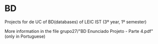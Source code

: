 # BD
Projects for de UC of BD(databases) of LEIC IST (3º year, 1º semester)

More information in the file grupo27/"BD Enunciado Projeto - Parte 4.pdf" (only in Portuguese)
